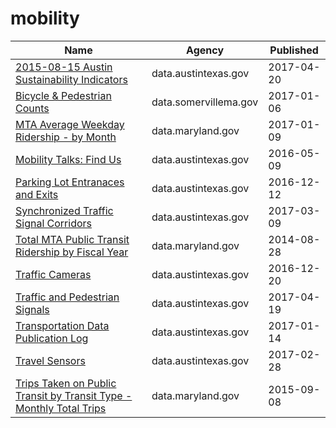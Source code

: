 # mobility

Name | Agency | Published
---- | ---- | ---------
[2015-08-15 Austin Sustainability Indicators](../datasets/c7z7-zp6h.md) | data.austintexas.gov | 2017-04-20
[Bicycle & Pedestrian Counts](../datasets/qu9x-4xq5.md) | data.somervillema.gov | 2017-01-06
[MTA Average Weekday Ridership - by Month](../datasets/ub96-xxqw.md) | data.maryland.gov | 2017-01-09
[Mobility Talks: Find Us](../datasets/nha4-9fvx.md) | data.austintexas.gov | 2016-05-09
[Parking Lot Entranaces and Exits](../datasets/ij6a-fwpi.md) | data.austintexas.gov | 2016-12-12
[Synchronized Traffic Signal Corridors](../datasets/efct-8fs9.md) | data.austintexas.gov | 2017-03-09
[Total MTA Public Transit Ridership by Fiscal Year](../datasets/xmdp-9ku6.md) | data.maryland.gov | 2014-08-28
[Traffic Cameras](../datasets/b4k4-adkb.md) | data.austintexas.gov | 2016-12-20
[Traffic and Pedestrian Signals](../datasets/p53x-x73x.md) | data.austintexas.gov | 2017-04-19
[Transportation Data Publication Log](../datasets/n5kp-f8k4.md) | data.austintexas.gov | 2017-01-14
[Travel Sensors](../datasets/6yd9-yz29.md) | data.austintexas.gov | 2017-02-28
[Trips Taken on Public Transit by Transit Type - Monthly Total Trips](../datasets/5ymg-2p8u.md) | data.maryland.gov | 2015-09-08

